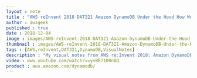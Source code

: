 ```yaml
---
layout : note
title : "AWS reInvent 2018 DAT321 Amazon DynamoDB Under the Hood How We Built a Hyper Scale Database"
author : awsgeek
published : true
date : 2018-12-04
image : images/AWS-reInvent-2018-DAT321-Amazon-DynamoDB-Under-the-Hood-How-We-Built-a-Hyper-Scale-Database_en.jpg
thumbnail : images/AWS-reInvent-2018-DAT321-Amazon-DynamoDB-Under-the-Hood-How-We-Built-a-Hyper-Scale-Database-thumbnail_en.jpg
tags : [AWS,reInvent,DAT321,DynamoDB,VisualNotes]
description : "My visual notes from AWS re:Invent 2018: Amazon DynamoDB Under the Hood: How We Built a Hyper-Scale Database"
video : www.youtube.com/watch?v=yvBR71D0nAQ
product : aws.amazon.com/dynamodb/
---
```

